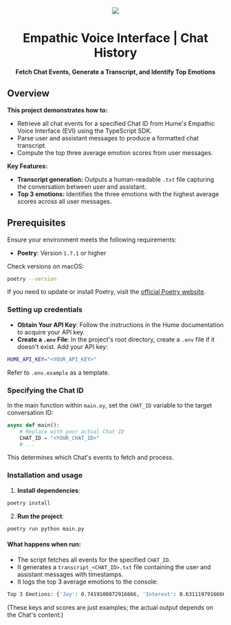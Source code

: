 <div align="center">
  <img src="https://storage.googleapis.com/hume-public-logos/hume/hume-banner.png">
  <h1>Empathic Voice Interface | Chat History</h1>
  <p>
    <strong>Fetch Chat Events, Generate a Transcript, and Identify Top Emotions</strong>
  </p>
</div>

## Overview

**This project demonstrates how to:**

- Retrieve all chat events for a specified Chat ID from Hume's Empathic Voice Interface (EVI) using the TypeScript SDK.
- Parse user and assistant messages to produce a formatted chat transcript.
- Compute the top three average emotion scores from user messages.

**Key Features:**

- **Transcript generation:** Outputs a human-readable `.txt` file capturing the conversation between user and assistant.
- **Top 3 emotions:** Identifies the three emotions with the highest average scores across all user messages.

## Prerequisites

Ensure your environment meets the following requirements:

- **Poetry**: Version `1.7.1` or higher

Check versions on macOS:
```sh
poetry --version
```

If you need to update or install Poetry, visit the [official Poetry website](https://python-poetry.org/).

### Setting up credentials

- **Obtain Your API Key**: Follow the instructions in the Hume documentation to acquire your API key.
- **Create a `.env` File**: In the project's root directory, create a `.env` file if it doesn't exist. Add your API key:

```sh
HUME_API_KEY="<YOUR_API_KEY>"
```

Refer to `.env.example` as a template.

### Specifying the Chat ID

In the main function within `main.oy`, set the `CHAT_ID` variable to the target conversation ID:

```python
async def main():
    # Replace with your actual Chat ID
    CHAT_ID = "<YOUR_CHAT_ID>"
    # ...
```

This determines which Chat's events to fetch and process.

### Installation and usage

1. **Install dependencies**:
```sh
poetry install
```
2. **Run the project**:
```sh
poetry run python main.py
```

#### What happens when run:

- The script fetches all events for the specified `CHAT_ID`.
- It generates a `transcript_<CHAT_ID>.txt` file containing the user and assistant messages with timestamps.
- It logs the top 3 average emotions to the console:

```sh
Top 3 Emotions: {'Joy': 0.7419108072916666, 'Interest': 0.63111979166666666, 'Amusement': 0.63061116536458334}
```

(These keys and scores are just examples; the actual output depends on the Chat's content.)